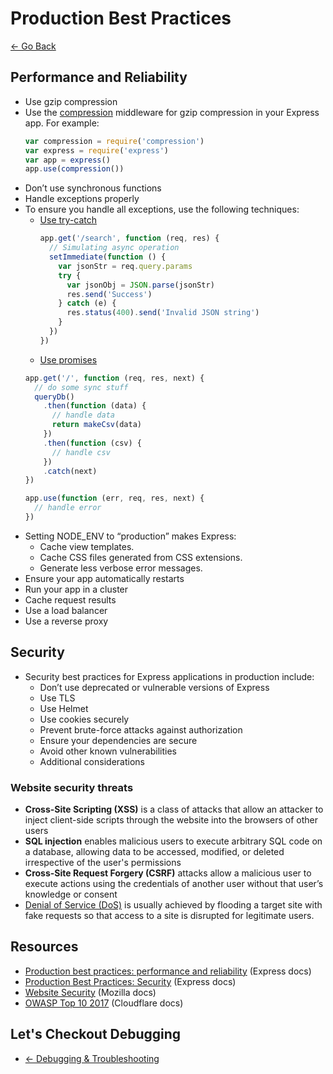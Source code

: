 # Production Best Practices

[<- Go Back](debug.md)

## Performance and Reliability

* Use gzip compression
* Use the [compression](https://www.npmjs.com/package/compression) middleware for gzip compression in your Express app. For example:
  ```js
  var compression = require('compression')
  var express = require('express')
  var app = express()
  app.use(compression())
  ```
* Don’t use synchronous functions
* Handle exceptions properly
* To ensure you handle all exceptions, use the following techniques:
  * [Use try-catch](https://expressjs.com/en/advanced/best-practice-performance.html#use-try-catch)
    ```js
    app.get('/search', function (req, res) {
      // Simulating async operation
      setImmediate(function () {
        var jsonStr = req.query.params
        try {
          var jsonObj = JSON.parse(jsonStr)
          res.send('Success')
        } catch (e) {
          res.status(400).send('Invalid JSON string')
        }
      })
    })
    ```
  * [Use promises](https://expressjs.com/en/advanced/best-practice-performance.html#use-promises)
  ```js
  app.get('/', function (req, res, next) {
    // do some sync stuff
    queryDb()
      .then(function (data) {
        // handle data
        return makeCsv(data)
      })
      .then(function (csv) {
        // handle csv
      })
      .catch(next)
  })

  app.use(function (err, req, res, next) {
    // handle error
  })
  ```
* Setting NODE_ENV to “production” makes Express:
  * Cache view templates.
  * Cache CSS files generated from CSS extensions.
  * Generate less verbose error messages.
* Ensure your app automatically restarts
* Run your app in a cluster
* Cache request results
* Use a load balancer
* Use a reverse proxy

## Security


* Security best practices for Express applications in production include:
  * Don’t use deprecated or vulnerable versions of Express
  * Use TLS
  * Use Helmet
  * Use cookies securely
  * Prevent brute-force attacks against authorization
  * Ensure your dependencies are secure
  * Avoid other known vulnerabilities
  * Additional considerations

### Website security threats

* **Cross-Site Scripting (XSS)** is a class of attacks that allow an attacker to inject client-side scripts through the website into the browsers of other users
* **SQL injection** enables malicious users to execute arbitrary SQL code on a database, allowing data to be accessed, modified, or deleted irrespective of the user's permissions
* **Cross-Site Request Forgery (CSRF)** attacks allow a malicious user to execute actions using the credentials of another user without that user’s knowledge or consent
* [Denial of Service (DoS)](https://developer.mozilla.org/en-US/docs/Glossary/Distributed_Denial_of_Service) is usually achieved by flooding a target site with fake requests so that access to a site is disrupted for legitimate users.


## Resources
* [Production best practices: performance and reliability](https://expressjs.com/en/advanced/best-practice-performance.html) (Express docs)
* [Production Best Practices: Security](https://expressjs.com/en/advanced/best-practice-security.html) (Express docs)
* [Website Security](https://developer.mozilla.org/en-US/docs/Learn/Server-side/First_steps/Website_security) (Mozilla docs)
* [OWASP Top 10 2017](https://www.cloudflare.com/learning/security/threats/owasp-top-10/) (Cloudflare docs)

## Let's Checkout Debugging
* [<- Debugging & Troubleshooting](debug.md)
